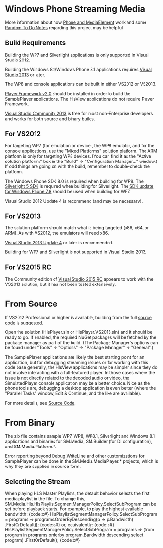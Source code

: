 # Windows Phone Streaming Media

More information about how [Phone and MediaElement](Phone-and-MediaElement) work and some [Random To Do Notes](Random-To-Do-Notes) regarding this project may be helpful

## Build Requirements

Building the WP7 and Silverlight applications is only supported in Visual Studio 2012.

Building the Windows 8.1/Windows Phone 8.1 applications requires [Visual Studio 2013](https://www.visualstudio.com/products/visual-studio-community-vs) or later.

The WP8 and console applications can be built in either VS2012 or VS2013.

[Player Framework v2.0](https://playerframework.codeplex.com/releases) should be installed in order to build the SamplePlayer applications.  The HlsView applications do not require Player Framework.

[Visual Studio Community 2013](https://www.visualstudio.com/products/visual-studio-community-vs) is free for most non-Enterprise developers and works for both source and binary builds.

## For VS2012
For targeting WP7 (for emulation or device), the WP8 emulator, and for the console applications, use the "Mixed Platforms" solution platform.  The ARM platform is only for targeting WP8 devices.  (You can find it as the "Active solution platform:" box in the "Build" -> "Configuration Manager..." window.)  If odd things are going on with the build, remember to double-check the platform.

The [Windows Phone SDK 8.0](http://www.microsoft.com/en-us/download/details.aspx?id=35471) is required when building for WP8.  The [Silverlight 5 SDK](https://www.microsoft.com/en-us/download/details.aspx?id=28359) is required when building for Silverlight. The [SDK update for Windows Phone 7.8](http://www.microsoft.com/en-us/download/details.aspx?id=36474) should be used when building for WP7.

[Visual Studio 2012 Update 4](https://www.visualstudio.com/news/2013-nov-13-vs) is recommend (and may be necessary).

## For VS2013
The solution platform should match what is being targeted (x86, x64, or ARM).  As with VS2012, the emulators will need x86.

[Visual Studio 2013 Update 4](https://www.microsoft.com/en-us/download/details.aspx?id=44921) or later is recommended.

Building for WP7 and Silverlight is not supported in Visual Studio 2013.

## For VS2015 RC
The Community edition of [Visual Studio 2015 RC](https://www.visualstudio.com/en-us/downloads/visual-studio-2015-downloads-vs.aspx) appears to work with the VS2013 solution, but it has not been tested extensively.

# From Source

If VS2012 Professional or higher is available, building from the full [source code](https://phonesm.codeplex.com/SourceControl/BrowseLatest) is suggested.

Open the solution (HlsPlayer.sln or HlsPlayer.VS2013.sln) and it should be ready to go.  If enabled, the required NuGet packages will be fetched by the package manager as part of the build.  (The Package Manager's options can be found under "Tools" -> "Options" -> "Package Manager" -> "General".)

The SamplePlayer applications are likely the best starting point for an application, but for debugging streaming issues or for working with this code base generally, the HlsView applications may be simpler since they do not involve interacting with a full-featured player.  In those cases where the issue is not directly related to the decoded audio or video, the SimulatedPlayer console application may be a better choice.   Nice as the phone tools are, debugging a desktop application is even better (where the "Parallel Tasks" window, Edit & Continue, and the like are available).

For more details, see [Source Code](Source-Code).

# From Binary

The zip file contains sample WP7, WP8, WP8.1, Silverlight and Windows 8.1 applications and binaries for SM.Media, SM.Builder (for DI configuration), and SM.Media.Platform.*.

Error reporting beyond Debug.WriteLine and other customizations for SamplePlayer can be done in the SM.Media.MediaPlayer.* projects, which is why they are supplied in source form.

## Selecting the Stream

When playing HLS Master Playlists, the default behavior selects the first media playlist in the file.  To change this, SM.Media.Hls.HlsPlaylistSegmentManagerPolicy.SelectSubProgram can be set before playback starts.  For example, to play the highest available bandwidth:
{code:c#}
HlsPlaylistSegmentManagerPolicy.SelectSubProgram =
    programs => programs.OrderByDescending(p => p.Bandwidth)
                        .FirstOrDefault();
{code:c#}
or, equivalently:
{code:c#}
HlsPlaylistSegmentManagerPolicy.SelectSubProgram =
    programs => (from program in programs
                 orderby program.Bandwidth descending
                 select program)
        .FirstOrDefault();
{code:c#}
